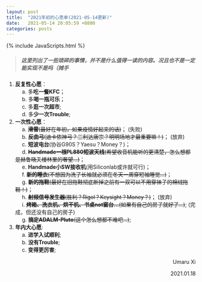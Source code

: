 ```yaml
---
layout: post
title:  "2021年初的心愿单(2021-05-14更新)"
date:   2021-05-14 20:05:59 +0800
categories: posts
---
```


{% include JavaScripts.html %}

> ##### 这里列出了一些琐碎的事情，并不是什么值得一读的内容。况且也不是一定能实现不是吗（摊手 #####

1. **反复性心愿**：  
&emsp; a. 多**吃一餐KFC**；  
&emsp; b. 多**喝一瓶可乐**；  
&emsp; c. 多**逛一次超市**;  
&emsp; d. 多**少一次Trouble**;  
1. **一次性心愿**：  
&emsp; a. ~~**滑雪**(最好在年初，如果疫情好起来的话)~~； (失败)  
&emsp; b. ~~**反曲弓**(迪卡侬神弓？三利达唐宗？明明场地才最重要嘛！)~~； (放弃)  
&emsp; c. **短波电台**(协谷G90S？Yaesu？Money？)；  
&emsp; d. ~~**Handmade一根PL880短波天线**(希望收音机能听的更清楚，怎么想都是赫鲁晓夫楼林里的奢望...)~~；  
&emsp; e. **Handmade小SW接收机**(用Siliconlab或许就可行)；  
&emsp; f. ~~**新的睡衣**(不想因为洗了长袖就必须在冬天一周穿短袖睡觉...)~~；  
&emsp; g. ~~**新的拖鞋**(最好在旧拖鞋彻底断掉之前有一双可以不用穿袜子的棉绒拖鞋！)~~；  
&emsp; h. ~~**射频信号发生器**(胜利？Rigol？Keysight？Money？)~~； (放弃)  
&emsp; i. ~~**烤箱、洗衣机、烘干机、书桌not窗台...**(如果有自己的房子就好了...)~~; (完成，但还没有自己的房子)  
&emsp; g. ~~**搞定ADALM-Pluto**(这个怎么想都不难吧...)~~;  
1. **年内大心愿**:  
&emsp; a. **进学入试顺利**;  
&emsp; b. **没有Trouble**;  
&emsp; c. **变得更厉害**;  

<p align="right">Umaru Xi</p>
<p align="right">2021.01.18</p>